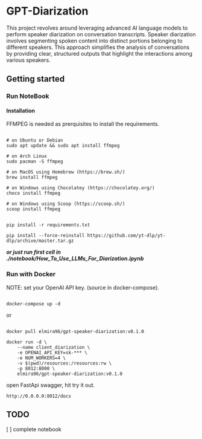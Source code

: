 # GPT-Diarization

This project revolves around leveraging advanced AI language models to perform speaker diarization on conversation transcripts. Speaker diarization involves segmenting spoken content into distinct portions belonging to different speakers. This approach simplifies the analysis of conversations by providing clear, structured outputs that highlight the interactions among various speakers.


## Getting started

### Run NoteBook

#### Installation

FFMPEG is needed as prerquisites to install the requirements.

```

# on Ubuntu or Debian
sudo apt update && sudo apt install ffmpeg

# on Arch Linux
sudo pacman -S ffmpeg

# on MacOS using Homebrew (https://brew.sh/)
brew install ffmpeg

# on Windows using Chocolatey (https://chocolatey.org/)
choco install ffmpeg

# on Windows using Scoop (https://scoop.sh/)
scoop install ffmpeg

```

```

pip install -r requirements.txt

pip install --force-reinstall https://github.com/yt-dlp/yt-dlp/archive/master.tar.gz

```

***or just run first cell in ./notebook/How_To_Use_LLMs_For_Diarization.ipynb***

### Run with Docker

NOTE: set your OpenAI API key.  (source in docker-compose).


```

docker-compose up -d

```
or

```

docker pull elmira96/gpt-speaker-diarization:v0.1.0

```

```
docker run -d \
    --name client_diarization \
    -e OPENAI_API_KEY=sk-*** \
    -e NUM_WORKERS=4 \
    -v $(pwd)/resources:/resources:rw \
    -p 8012:8000 \
    elmira96/gpt-speaker-diarization:v0.1.0
```
open FastApi swagger, hit try it out.

```
http://0.0.0.0:8012/docs
```
## TODO
[ ] complete notebook
